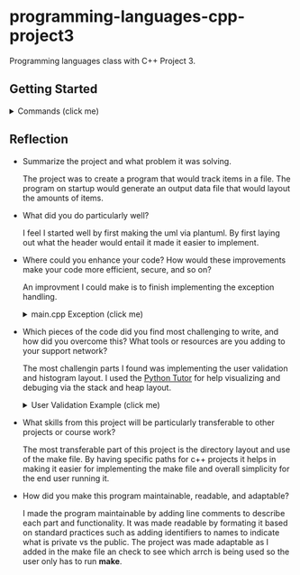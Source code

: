 # programming-languages-cpp-project3
Programming languages class with C++ Project 3.

## Getting Started

<details>
<summary>Commands (click me)</summary>

To build 
```sh
make
```

To run the executable
```sh
make run
```

To clean
```sh
make clean
```

</details>

## Reflection

- Summarize the project and what problem it was solving.

    The project was to create a program that would track items in a file. The
    program on startup would generate an output data file that would layout the
    amounts of items.

- What did you do particularly well?

    I feel I started well by first making the uml via plantuml. By first laying
    out what the header would entail it made it easier to implement.

- Where could you enhance your code? How would these improvements make your code more efficient, secure, and so on?

    An improvment I could make is to finish implementing the exception handling.

    <details>
    <summary>main.cpp Exception (click me)</summary>
    
    ```cpp
    int main () {
      // adding a try catch exception for future implemented throw
      try {
        ProduceFrequency pf;
        pf.RunMenu();
      } catch(const exception& e) {
        cerr << "iostream error: " << e.what() << "\n";
        return 1;
      }
    
      return 0;
    }
    ```
    
    </details>

- Which pieces of the code did you find most challenging to write, and how did you overcome this? What tools or resources are you adding to your support network?

    The most challengin parts I found was implementing the user validation and
    histogram layout. I used the [Python
    Tutor](https://pythontutor.com/cpp.html#) for help visualizing and
    debuging via the stack and heap layout. 


    <details>
    <summary>User Validation Example (click me)</summary>
    
    ```cpp
    // check for empty input or non number
    if (inputLine.empty() || inputLine.find_first_not_of(" \t") == string::npos) {
      cout << "No input entered. Please enter a number between 1 and 4.\n";
      continue;
    }
    
    // try block for choice
    try {
      choice = stoi(inputLine);
    } catch (...) {
      cout << "Invalid input. Please enter an integer between 1 and 4.\n";
      continue;
    }
    
    switch (choice) {
      case 1: {
        cout << "Enter produce item to search: ";
        string item;
        getline(cin, item);
    
        if (item.empty() || item.find_first_not_of(" \t") == string::npos) {
          cout << "No item entered. Please try again.\n";
          break;
        }
    
        int freq = GetItemFrequency(item);
        if (freq > 0) {
          cout << item << " was purchased " << freq << " times.\n";
        } else {
          cout << "Item \"" << item << "\" not found.\n";
        }
        break;
      }
      case 2:
        PrintAllFrequencies();
        break;
      case 3:
        PrintHistogram();
        break;
      case 4:
        cout << "Exiting program.\n";
        running = false;
        break;
      default:
        cout << "Please enter an integer between 1 and 4.\n";
        break;
    }
    ```
    
    </details>

- What skills from this project will be particularly transferable to other projects or course work?

    The most transferable part of this project is the directory layout and use
    of the make file. By having specific paths for c++ projects it helps in
    making it easier for implementing the make file and overall simplicity for
    the end user running it.


- How did you make this program maintainable, readable, and adaptable?

    I made the program maintainable by adding line comments to describe each part
    and functionality. It was made readable by formating it based on standard
    practices such as adding identifiers to names to indicate what is private vs
    the public. The project was made adaptable as I added in the make file an check
    to see which arrch is being used so the user only has to run **make**.
